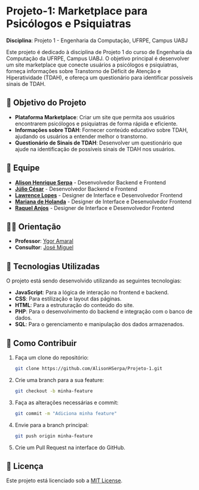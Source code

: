 # Projeto-1: Marketplace para Psicólogos e Psiquiatras

**Disciplina**: Projeto 1 - Engenharia da Computação, UFRPE, Campus UABJ

Este projeto é dedicado à disciplina de Projeto 1 do curso de Engenharia da Computação da UFRPE, Campus UABJ. O objetivo principal é desenvolver um site marketplace que conecte usuários a psicólogos e psiquiatras, forneça informações sobre Transtorno de Déficit de Atenção e Hiperatividade (TDAH), e ofereça um questionário para identificar possíveis sinais de TDAH.

## 🎯 Objetivo do Projeto

- **Plataforma Marketplace**: Criar um site que permita aos usuários encontrarem psicólogos e psiquiatras de forma rápida e eficiente.
- **Informações sobre TDAH**: Fornecer conteúdo educativo sobre TDAH, ajudando os usuários a entender melhor o transtorno.
- **Questionário de Sinais de TDAH**: Desenvolver um questionário que ajude na identificação de possíveis sinais de TDAH nos usuários.
 
## 👥 Equipe

- **[Alison Henrique Serpa](https://github.com/AlisonHSerpa)** - Desenvolvedor Backend e Frontend
- **[Júlio César](https://github.com/jcfern87)** - Desenvolvedor Backend e Frontend
- **[Lawrence Lopes](https://github.com/lawrst)** - Designer de Interface e Desenvolvedor Frontend
- **[Mariana de Holanda](https://github.com/mhchacon)** - Designer de Interface e Desenvolvedor Frontend
- **[Raquel Anjos](https://github.com/raqu-ajm)** - Designer de Interface e Desenvolvedor Frontend

## 🧑‍🏫 Orientação

- **Professor**: [Ygor Amaral](https://github.com/ygoramaral)
- **Consultor**: [José Miguel](http://github.com/JMiguelsilva2003)

## 🚀 Tecnologias Utilizadas

O projeto está sendo desenvolvido utilizando as seguintes tecnologias:

- **JavaScript**: Para a lógica de interação no frontend e backend.
- **CSS**: Para estilização e layout das páginas.
- **HTML**: Para a estruturação do conteúdo do site.
- **PHP**: Para o desenvolvimento do backend e integração com o banco de dados.
- **SQL**: Para o gerenciamento e manipulação dos dados armazenados.

## 📝 Como Contribuir


1. Faça um clone do repositório:
    ```bash
    git clone https://github.com/AlisonHSerpa/Projeto-1.git
    ```
2. Crie uma branch para a sua feature:
    ```bash
    git checkout -b minha-feature
    ```
3. Faça as alterações necessárias e commit:
    ```bash
    git commit -m "Adiciona minha feature"
    ```
4. Envie para a branch principal:
    ```bash
    git push origin minha-feature
    ```
5. Crie um Pull Request na interface do GitHub.

## 📄 Licença

Este projeto está licenciado sob a [MIT License](LICENSE).
